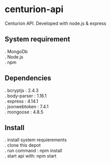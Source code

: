 # centurion-api

Centurion API. Developed with node.js & express

## System requirement

. MongoDb <br/>
. Node.js <br/>
. npm

## Dependencies

. bcryptjs : 2.4.3 <br/>
. body-parser : 1.16.1 <br/>
. express : 4.14.1 <br/>
. jsonwebtoken : 7.4.1 <br/>
. mongoose : 4.8.5

## Install

. install system requierements <br/>
. clone this depot <br/>
. run command : npm install <br/>
. start api with: npm start
